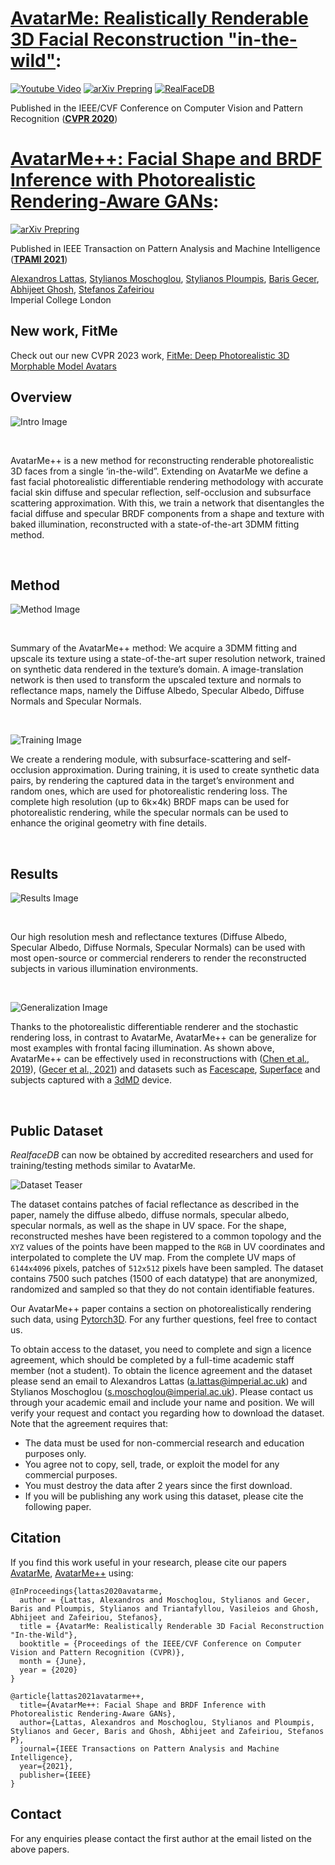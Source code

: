 # [AvatarMe: Realistically Renderable 3D Facial Reconstruction "in-the-wild"](https://arxiv.org/abs/2003.13845):
[![Youtube Video](https://img.shields.io/badge/HD%20Video-Results-lightgrey?logo=youtube)](https://www.youtube.com/watch?v=fEsgeZPN8Uw)
[![arXiv Prepring](https://img.shields.io/badge/arXiv-Preprint-lightgrey?logo=arxiv)](https://arxiv.org/pdf/2003.13845.pdf)
[![RealFaceDB](https://img.shields.io/badge/dataset-RealFaceDB-lightgrey)](https://github.com/lattas/avatarme#public-dataset)


Published in the IEEE/CVF Conference on Computer Vision and Pattern Recognition (__[CVPR 2020](https://openaccess.thecvf.com/content_CVPR_2020/html/Lattas_AvatarMe_Realistically_Renderable_3D_Facial_Reconstruction_In-the-Wild_CVPR_2020_paper.html)__)

# [AvatarMe++: Facial Shape and BRDF Inference with Photorealistic Rendering-Aware GANs](https://arxiv.org/abs/2112.05957):
[![arXiv Prepring](https://img.shields.io/badge/arXiv-Preprint-lightgrey?logo=arxiv)](https://arxiv.org/abs/2112.05957)

Published in IEEE Transaction on Pattern Analysis and Machine Intelligence (__[TPAMI 2021](https://ieeexplore.ieee.org/abstract/document/9606538)__)

[Alexandros Lattas](https://www.imperial.ac.uk/people/a.lattas),
[Stylianos Moschoglou](https://www.doc.ic.ac.uk/~sm3515/),
[Stylianos Ploumpis](https://www.imperial.ac.uk/people/s.ploumpis),
[Baris Gecer](http://barisgecer.github.io),<br>
[Abhijeet Ghosh](https://www.doc.ic.ac.uk/~ghosh/),
[Stefanos Zafeiriou](https://wp.doc.ic.ac.uk/szafeiri/)
<br/>
Imperial College London
<br/>

## New work, FitMe
Check out our new CVPR 2023 work, [FitMe: Deep Photorealistic 3D Morphable Model Avatars](https://lattas.github.io/fitme.html)

## Overview

![Intro Image](img/avatarme++_teaser.png "Teaser Image")

<br>

AvatarMe++ is a new method for reconstructing renderable photorealistic 3D faces from a single ‘in-the-wild”. 
Extending on AvatarMe we define a fast facial photorealistic differentiable rendering methodology 
with accurate facial skin diffuse and specular reflection, 
self-occlusion and subsurface scattering approximation. 
With this, we train a network that disentangles the facial diffuse and specular BRDF components 
from a shape and texture with baked illumination, reconstructed with a state-of-the-art 3DMM fitting method. 

<br>

## Method

![Method Image](img/avatarme++_method.png "Method Image")

<br>

Summary of the AvatarMe++ method: 
We acquire a 3DMM fitting and upscale its texture using a state-of-the-art super resolution network,
trained on synthetic data rendered in the texture’s domain. 
A image-translation network is then used to transform the upscaled texture and normals to
reflectance maps, namely the Diffuse Albedo, Specular Albedo, Diffuse Normals and Specular Normals.

<br>

![Training Image](img/avatarme++_training.png "Training Image")

We create a rendering module, 
with subsurface-scattering and self-occlusion approximation. 
During training, it is used to create synthetic data pairs, 
by rendering the captured data in the target’s environment and random ones, 
which are used for photorealistic rendering loss. 
The complete high resolution (up to 6k×4k) BRDF maps can be used for photorealistic rendering, 
while the specular normals can be used to enhance the original geometry with fine details.

<br>

## Results

![Results Image](img/avatarme++_results.png "Results Image")

<br>

Our high resolution mesh and reflectance textures 
(Diffuse Albedo, Specular Albedo, Diffuse Normals, Specular Normals)
can be used with most open-source or commercial renderers
to render the reconstructed subjects in various illumination environments.

<br>

![Generalization Image](img/avatarme++_generalization.png "Results Image")

Thanks to the photorealistic differentiable renderer and the stochastic rendering loss,
in contrast to AvatarMe, AvatarMe++ can be generalize for most examples with frontal facing illumination. 
As shown above, AvatarMe++ can be effectively used in reconstructions with
([Chen et al., 2019](https://openaccess.thecvf.com/content_ICCV_2019/papers/Chen_Photo-Realistic_Facial_Details_Synthesis_From_Single_Image_ICCV_2019_paper.pdf)),
([Gecer et al., 2021](https://openaccess.thecvf.com/content/CVPR2021/html/Gecer_OSTeC_One-Shot_Texture_Completion_CVPR_2021_paper.html))
and datasets such as 
[Facescape](https://facescape.nju.edu.cn/),
[Superface](https://www.micc.unifi.it/resources/datasets/florence-superface/)
and subjects captured with a [3dMD](https://3dmd.com/) device. 

<br>

## Public Dataset
*RealfaceDB* can now be obtained by accredited researchers
and used for training/testing methods similar to AvatarMe.

![Dataset Teaser](img/realfacedb_figure.png "Dataset")

The dataset contains patches of facial reflectance as described in the paper, 
namely the diffuse albedo, diffuse normals, specular albedo, specular normals,
as well as the shape in UV space. For the shape, 
reconstructed meshes have been registered to a common topology
and the `XYZ` values of the points have been mapped to the `RGB` in UV coordinates and interpolated to complete the UV map.
From the complete UV maps of `6144x4096` pixels, patches of `512x512` pixels have been sampled.
The dataset contains 7500 such patches (1500 of each datatype) that are anonymized, randomized
and sampled so that they do not contain identifiable features.

Our AvatarMe++ paper contains a section on photorealistically rendering such data, using [Pytorch3D](https://github.com/facebookresearch/pytorch3d). 
For any further questions, feel free to contact us.

To obtain access to the dataset,
you need to complete and sign a licence agreement,
which should be completed by a full-time academic staff member (not a student).
To obtain the licence agreement and the dataset please send an email to 
Alexandros Lattas (a.lattas@imperial.ac.uk)
and Stylianos Moschoglou (s.moschoglou@imperial.ac.uk).
Please contact us through your academic email
and include your name and position.
We will verify your request and contact you regarding how to download the dataset. Note that the agreement requires that:

- The data must be used for non-commercial research and education purposes only.
- You agree not to copy, sell, trade, or exploit the model for any commercial purposes.
- You must destroy the data after 2 years since the first download.
- If you will be publishing any work using this dataset, please cite the following paper.

## Citation
If you find this work useful in your research,
please cite our papers [AvatarMe](http://openaccess.thecvf.com/content_CVPR_2020/html/Lattas_AvatarMe_Realistically_Renderable_3D_Facial_Reconstruction_In-the-Wild_CVPR_2020_paper.html),
[AvatarMe++](https://ieeexplore.ieee.org/abstract/document/9606538/) using:
```
@InProceedings{lattas2020avatarme,
  author = {Lattas, Alexandros and Moschoglou, Stylianos and Gecer, Baris and Ploumpis, Stylianos and Triantafyllou, Vasileios and Ghosh, Abhijeet and Zafeiriou, Stefanos},
  title = {AvatarMe: Realistically Renderable 3D Facial Reconstruction "In-the-Wild"},
  booktitle = {Proceedings of the IEEE/CVF Conference on Computer Vision and Pattern Recognition (CVPR)},
  month = {June},
  year = {2020}
}

@article{lattas2021avatarme++,
  title={AvatarMe++: Facial Shape and BRDF Inference with Photorealistic Rendering-Aware GANs},
  author={Lattas, Alexandros and Moschoglou, Stylianos and Ploumpis, Stylianos and Gecer, Baris and Ghosh, Abhijeet and Zafeiriou, Stefanos P},
  journal={IEEE Transactions on Pattern Analysis and Machine Intelligence},
  year={2021},
  publisher={IEEE}
}
```

## Contact
For any enquiries please contact the first author at the email listed on the above papers. 
